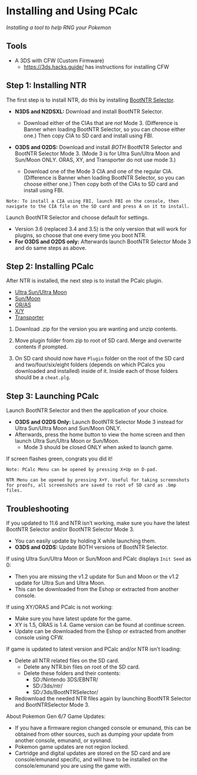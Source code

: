 # Installing and Using PCalc

_Installing a tool to help RNG your Pokemon_

## Tools

- A 3DS with CFW (Custom Firmware)
   - https://3ds.hacks.guide/ has instructions for installing CFW

## Step 1: Installing NTR

The first step is to install NTR, do this by installing [BootNTR Selector](https://github.com/Nanquitas/BootNTR/releases).

- **N3DS and N2DSXL:** Download and install BootNTR Selector.

  - Download either of the CIAs that are _not_ Mode 3. (Difference is Banner when loading BootNTR Selector, so you can choose either one.) Then copy CIA to SD card and install using FBI.

- **O3DS and O2DS:** Download and install _BOTH_ BootNTR Selector and BootNTR Selector Mode 3. (Mode 3 is for Ultra Sun/Ultra Moon and Sun/Moon ONLY. ORAS, XY, and Transporter do not use mode 3.)
  - Download one of the Mode 3 CIA and one of the regular CIA. (Difference is Banner when loading BootNTR Selector, so you can choose either one.) Then copy both of the CIAs to SD card and install using FBI.

```
Note: To install a CIA using FBI, launch FBI on the console, then navigate to the CIA file on the SD card and press A on it to install.
```

Launch BootNTR Selector and choose default for settings.

- Version 3.6 (replaced 3.4 and 3.5) is the only version that will work for plugins, so choose that one every time you boot NTR.
- **For O3DS and O2DS only:** Afterwards launch BootNTR Selector Mode 3 and do same steps as above.

## Step 2: Installing PCalc

After NTR is installed, the next step is to install the PCalc plugin.

- [Ultra Sun/Ultra Moon](https://pokemonrng.com/downloads/pcalc/pcalc-usum.zip)
- [Sun/Moon](https://pokemonrng.com/downloads/pcalc/pcalc-sm.zip)
- [OR/AS](https://pokemonrng.com/downloads/pcalc/pcalc-oras.zip)
- [X/Y](https://pokemonrng.com/downloads/pcalc/pcalc-xy.zip)
- [Transporter](https://pokemonrng.com/downloads/pcalc/pcalc-tport.zip)

1. Download .zip for the version you are wanting and unzip contents.

2. Move plugin folder from zip to root of SD card. Merge and overwrite contents if prompted.

3. On SD card should now have `Plugin` folder on the root of the SD card and two/four/six/eight folders (depends on which PCalcs you downloaded and installed) inside of it. Inside each of those folders should be a `cheat.plg`.

## Step 3: Launching PCalc

Launch BootNTR Selector and then the application of your choice.

- **O3DS and O2DS Only:** Launch BootNTR Selector Mode 3 instead for Ultra Sun/Ultra Moon and Sun/Moon ONLY.
- Afterwards, press the home button to view the home screen and then launch Ultra Sun/Ultra Moon or Sun/Moon.
  - Mode 3 should be closed ONLY when asked to launch game.

If screen flashes green, congrats you did it!

```
Note: PCalc Menu can be opened by pressing X+Up on D-pad.

NTR Menu can be opened by pressing X+Y. Useful for taking screenshots for proofs, all screenshots are saved to root of SD card as .bmp files.
```

## Troubleshooting

If you updated to 11.6 and NTR isn’t working, make sure you have the latest BootNTR Selector and/or BootNTR Selector Mode 3.

- You can easily update by holding X while launching them.
- **O3DS and O2DS:** Update BOTH versions of BootNTR Selector.

If using Ultra Sun/Ultra Moon or Sun/Moon and PCalc displays `Init Seed` as 0:

- Then you are missing the v1.2 update for Sun and Moon or the v1.2 update for Ultra Sun and Ultra Moon.
- This can be downloaded from the Eshop or extracted from another console.

If using XY/ORAS and PCalc is not working:

- Make sure you have latest update for the game.
- XY is 1.5, ORAS is 1.4. Game version can be found at continue screen.
- Update can be downloaded from the Eshop or extracted from another console using CFW.

If game is updated to latest version and PCalc and/or NTR isn't loading:

- Delete all NTR related files on the SD card.
  - Delete any NTR.bin files on root of the SD card.
  - Delete these folders and their contents:
    - SD:/Nintendo 3DS/EBNTR/
    - SD:/3ds/ntr/
    - SD:/3ds/BootNTRSelector/
- Redownload the needed NTR files again by launching BootNTR Selector and BootNTRSelector Mode 3.

About Pokemon Gen 6/7 Game Updates:

- If you have a firmware region changed console or emunand, this can be obtained from other sources, such as dumping your update from another console, emunand, or sysnand.
- Pokemon game updates are not region locked.
- Cartridge and digital updates are stored on the SD card and are console/emunand specific, and will have to be installed on the console/emunand you are using the game with.
